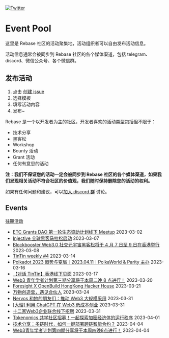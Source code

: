 [![Twitter](https://img.shields.io/twitter/url?label=Rebase&url=https%3A%2F%2Ftwitter.com%2FRebaseCommunity)](https://twitter.com/RebaseCommunity)

# Event Pool

这里是 Rebase 社区的活动聚集地，活动组织者可以自由发布活动信息。

活动信息通常会被同步到 Rebase 社区的各个媒体渠道，包括 telegram、discord、微信公众号、各个微信群。

## 发布活动

1. 点击 [创建 issue](https://github.com/rebase-network/event-pool/issues/new/choose)
2. 选择模板
3. 填写活动内容
4. 发布~

Rebase 是一个以开发者为主的社区，开发者喜欢的活动类型包括但不限于：

- 技术分享
- 黑客松
- Workshop
- Bounty 活动
- Grant 活动
- 任何有意思的活动

**注：我们不保证您的活动一定会被同步到 Rebase 社区的各个媒体渠道，如果我们发现相关活动不符合社区的价值观，我们随时保持删除您的活动的权利。**

如果有任何问题和建议，可以[加入 discord 群](https://discord.gg/c6BfH8JQn6) 讨论。

## Events

[往期活动](./events.md)

- [ETC Grants DAO 第一轮生态资助计划线下 Meetup](https://github.com/rebase-network/event-pool/issues/92) 2023-03-02
- [Injective 全球黑客马拉松启动](https://github.com/rebase-network/event-pool/issues/93) 2023-03-07
- [Blockbooster Web3.0 社交元宇宙黑客松将于 4 月 7 日至 9 日在香港举行](https://github.com/rebase-network/event-pool/issues/94) 2023-03-08
- [ TinTin weekly #4](https://github.com/rebase-network/event-pool/issues/95) 2023-03-14
- [Polkadot 2023 趋势与变局｜2023.04.11｜PolkaWorld & Parity 主办](https://github.com/rebase-network/event-pool/issues/96) 2023-03-16
- [【对话 TinTin】香港线下见面](https://github.com/rebase-network/event-pool/issues/97) 2023-03-17
- [Web3 青年学者计划第三期分享将于本周二晚 8 点进行！](https://github.com/rebase-network/event-pool/issues/98) 2023-03-20
- [Foresight X OpenBuild HongKong Hacker House](https://github.com/rebase-network/event-pool/issues/99) 2023-03-21
- [万物创造营，遇见合伙人](https://github.com/rebase-network/event-pool/issues/100) 2023-03-24
- [Nervos 和她的朋友们：推动 Web3 大规模采用](https://github.com/rebase-network/event-pool/issues/101) 2023-03-31
- [[大理] 利用 ChatGPT 在 Web3 低成本创业](https://github.com/rebase-network/event-pool/issues/102) 2023-03-31
- [十二家Web3企业联合线下招聘](https://github.com/rebase-network/event-pool/issues/103) 2023-03-31
- [Tokenomics 共学社区招募！一起探索加密经济体的运行秩序](https://github.com/rebase-network/event-pool/issues/104) 2023-04-01
- [技术分享：多链时代，如何一键部署跨链智能合约？](https://github.com/rebase-network/event-pool/issues/105) 2023-04-04
- [Web3青年学者计划第四期分享将于本周四晚8点进行！](https://github.com/rebase-network/event-pool/issues/106) 2023-04-04
